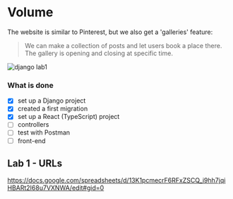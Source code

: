 # Volume
 The website is similar to Pinterest, but we also get a 'galleries' feature:
 > We can make a collection of posts and let users book a place there. The gallery is opening and closing at specific time.
 
 
 ![django lab1](https://user-images.githubusercontent.com/90607654/225724584-50167c10-ef2c-486a-b2d5-0e1620f5818b.png)

### What is done
- [x] set up a Django project
- [x] created a first migration
- [x] set up a React (TypeScript) project
- [ ] controllers
- [ ] test with Postman
- [ ] front-end
 
## Lab 1 - URLs
https://docs.google.com/spreadsheets/d/13K1pcmecrF6RFxZSCQ_i9hh7jqiHBARt2I68u7VXNWA/edit#gid=0
